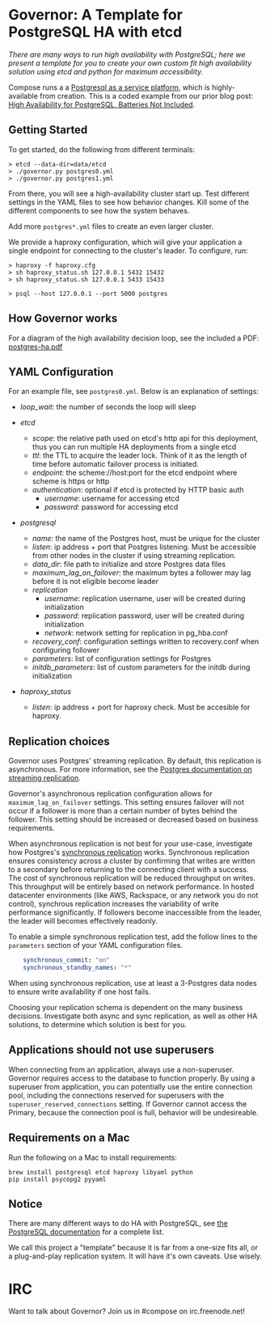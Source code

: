 # Governor: A Template for PostgreSQL HA with etcd

*There are many ways to run high availability with PostgreSQL; here we present a template for you to create your own custom fit high availability solution using etcd and python for maximum accessibility.*

Compose runs a a [Postgresql as a service platform](https://www.compose.io/postgresql), which is highly-available from creation.  This is a coded example from our prior blog post: [High Availability for PostgreSQL, Batteries Not Included](https://blog.compose.io/high-availability-for-postgresql-batteries-not-included/).

## Getting Started
To get started, do the following from different terminals:

```
> etcd --data-dir=data/etcd
> ./governor.py postgres0.yml
> ./governor.py postgres1.yml
```

From there, you will see a high-availability cluster start up. Test
different settings in the YAML files to see how behavior changes.  Kill
some of the different components to see how the system behaves.

Add more `postgres*.yml` files to create an even larger cluster.

We provide a haproxy configuration, which will give your application a single endpoint for connecting to the cluster's leader.  To configure, run:

```
> haproxy -f haproxy.cfg
> sh haproxy_status.sh 127.0.0.1 5432 15432
> sh haproxy_status.sh 127.0.0.1 5433 15433
```

```
> psql --host 127.0.0.1 --port 5000 postgres
```

## How Governor works

For a diagram of the high availability decision loop, see the included a PDF: [postgres-ha.pdf](https://github.com/compose/template-etcd-based-postgres-ha/blob/master/postgres-ha.pdf)

## YAML Configuration

For an example file, see `postgres0.yml`.  Below is an explanation of settings:

* *loop_wait*: the number of seconds the loop will sleep

* *etcd*
  * *scope*: the relative path used on etcd's http api for this deployment, thus you can run multiple HA deployments from a single etcd
  * *ttl*: the TTL to acquire the leader lock.  Think of it as the length of time before automatic failover process is initiated.
  * *endpoint*: the scheme://host:port for the etcd endpoint where scheme is https or http
  * *authentication*: optional if etcd is protected by HTTP basic auth
    * *username*: username for accessing etcd
    * *password*: password for accessing etcd

* *postgresql*
  * *name*: the name of the Postgres host, must be unique for the cluster
  * *listen*: ip address + port that Postgres listening. Must be accessible from other nodes in the cluster if using streaming replication.
  * *data_dir*: file path to initialize and store Postgres data files
  * *maximum_lag_on_failover*: the maximum bytes a follower may lag before it is not eligible become leader
  * *replication*
    * *username*: replication username, user will be created during initialization
    * *password*: replication password, user will be created during initialization
    * *network*: network setting for replication in pg_hba.conf
  * *recovery_conf*: configuration settings written to recovery.conf when configuring follower
  * *parameters*: list of configuration settings for Postgres
  * *initdb_parameters*: list of custom parameters for the initdb during initialization

* *haproxy_status*
  * *listen*: ip address + port for haproxy check. Must be accesible for haproxy.

## Replication choices

Governor uses Postgres' streaming replication.  By default, this replication is asynchronous.  For more information, see the [Postgres documentation on streaming replication](http://www.postgresql.org/docs/current/static/warm-standby.html#STREAMING-REPLICATION). 

Governor's asynchronous replication configuration allows for `maximum_lag_on_failover` settings. This setting ensures failover will not occur if a follower is more than a certain number of bytes behind the follower.  This setting should be increased or decreased based on business requirements.

When asynchronous replication is not best for your use-case, investigate how Postgres's [synchronous replication](http://www.postgresql.org/docs/current/static/warm-standby.html#SYNCHRONOUS-REPLICATION) works.  Synchronous replication ensures consistency across a cluster by confirming that writes are written to a secondary before returning to the connecting client with a success.  The cost of synchronous replication will be reduced throughput on writes.  This throughput will be entirely based on network performance.  In hosted datacenter environments (like AWS, Rackspace, or any network you do not control), synchrous replication increases the variability of write performance significantly.  If followers become inaccessible from the leader, the leader will becomes effectively readonly.

To enable a simple synchronous replication test, add the follow lines to the `parameters` section of your YAML configuration files.

```YAML
    synchronous_commit: "on"
    synchronous_standby_names: "*"
```

When using synchronous replication, use at least a 3-Postgres data nodes to ensure write availability if one host fails.

Choosing your replication schema is dependent on the many business decisions.  Investigate both async and sync replication, as well as other HA solutions, to determine which solution is best for you.

## Applications should not use superusers

When connecting from an application, always use a non-superuser. Governor requires access to the database to function properly.  By using a superuser from application, you can potentially use the entire connection pool, including the connections reserved for superusers with the `superuser_reserved_connections` setting. If Governor cannot access the Primary, because the connection pool is full, behavior will be undesireable.

## Requirements on a Mac

Run the following on a Mac to install requirements:

```
brew install postgresql etcd haproxy libyaml python
pip install psycopg2 pyyaml
```

## Notice

There are many different ways to do HA with PostgreSQL, see [the
PostgreSQL documentation](https://wiki.postgresql.org/wiki/Replication,_Clustering,_and_Connection_Pooling) for a complete list.

We call this project a "template" because it is far from a one-size fits
all, or a plug-and-play replication system.  It will have it's own
caveats.  Use wisely.

IRC
=========
Want to talk about Governor? Join us in #compose on irc.freenode.net!
